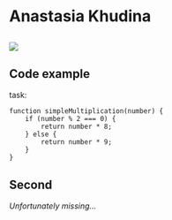 # Anastasia Khudina
![](https://drive.google.com/file/d/1XyEDh_3Lbes07Xuoqw4dXgeSehHpL7XA/view?usp=sharing)
----
## Code example
task:
```
function simpleMultiplication(number) {
    if (number % 2 === 0) {
        return number * 8;
    } else {
        return number * 9;
    }
}
```
## Second
*Unfortunately missing...*